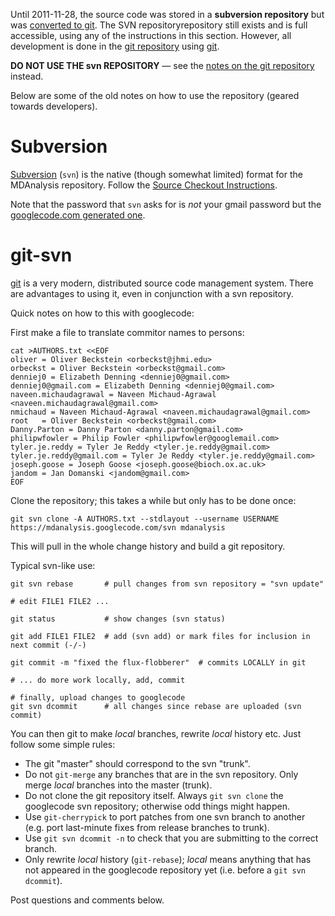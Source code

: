 Until 2011-11-28, the source code was stored in a **subversion repository** but was [converted to git](svn2gitConversion). The SVN repositoryrepository still exists and is full accessible, using any of the instructions in this section. However, all development is done in the [git repository](Source) using [git](git).

**DO NOT USE THE svn REPOSITORY** — see the [notes on the git repository](Source) instead.

Below are some of the old notes on how to use the repository (geared towards developers).

# Subversion #

[Subversion](http://subversion.apache.org/) (`svn`) is the native (though somewhat limited) format for the MDAnalysis repository. Follow the [Source Checkout Instructions](http://code.google.com/p/mdanalysis/source/checkout).

Note that the password that `svn` asks for is _not_ your gmail password but the [googlecode.com generated one](http://code.google.com/hosting/settings).


# git-svn #

[git](http://gitscm.org/) is a very modern, distributed source code management system. There are advantages to using it, even in conjunction with a svn repository.

Quick notes on how to this with googlecode:

First make a file to translate commitor names to persons:
```
cat >AUTHORS.txt <<EOF
oliver = Oliver Beckstein <orbeckst@jhmi.edu>
orbeckst = Oliver Beckstein <orbeckst@gmail.com>
denniej0 = Elizabeth Denning <denniej0@gmail.com>
denniej0@gmail.com = Elizabeth Denning <denniej0@gmail.com>
naveen.michaudagrawal = Naveen Michaud-Agrawal <naveen.michaudagrawal@gmail.com>
nmichaud = Naveen Michaud-Agrawal <naveen.michaudagrawal@gmail.com>
root   = Oliver Beckstein <orbeckst@gmail.com>
Danny.Parton = Danny Parton <danny.parton@gmail.com>
philipwfowler = Philip Fowler <philipwfowler@googlemail.com>
tyler.je.reddy = Tyler Je Reddy <tyler.je.reddy@gmail.com>
tyler.je.reddy@gmail.com = Tyler Je Reddy <tyler.je.reddy@gmail.com>
joseph.goose = Joseph Goose <joseph.goose@bioch.ox.ac.uk>
jandom = Jan Domanski <jandom@gmail.com>
EOF
```
Clone the repository; this takes a while but only has to be done once:
```
git svn clone -A AUTHORS.txt --stdlayout --username USERNAME https://mdanalysis.googlecode.com/svn mdanalysis
```
This will pull in the whole change history and build a git repository.

Typical svn-like use:
```
git svn rebase       # pull changes from svn repository = "svn update"

# edit FILE1 FILE2 ...

git status           # show changes (svn status)

git add FILE1 FILE2  # add (svn add) or mark files for inclusion in next commit (-/-)

git commit -m "fixed the flux-flobberer"  # commits LOCALLY in git

# ... do more work locally, add, commit

# finally, upload changes to googlecode
git svn dcommit      # all changes since rebase are uploaded (svn commit)
```


You can then git to make _local_ branches, rewrite _local_ history etc. Just follow some simple rules:
  * The git "master" should correspond to the svn "trunk".
  * Do not `git-merge` any branches that are in the svn repository. Only merge _local_ branches into the master (trunk).
  * Do not clone the git repository itself. Always `git svn clone` the googlecode svn repository; otherwise odd things might happen.
  * Use `git-cherrypick` to port patches from one svn branch to another (e.g. port last-minute fixes from release branches to trunk).
  * Use `git svn dcommit -n` to check that you are submitting to the correct branch.
  * Only rewrite _local_ history (`git-rebase`); _local_ means anything that has not appeared in the googlecode repository yet (i.e. before a `git svn dcommit`).

Post questions and comments below.
